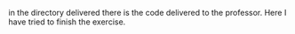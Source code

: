 in the directory delivered there is the code delivered to the professor.
Here I have tried to finish the exercise.